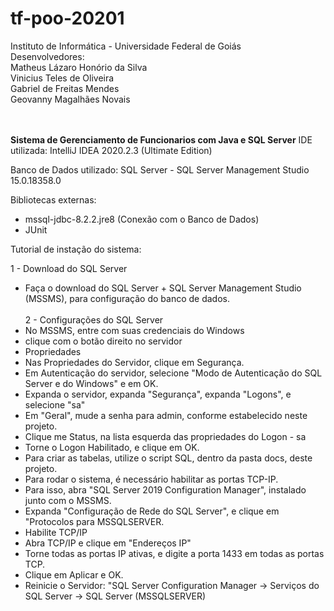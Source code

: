 # tf-poo-20201
Instituto de Informática - Universidade Federal de Goiás<br>
Desenvolvedores:<br>
Matheus Lázaro Honório da Silva<br>
Vinicius Teles de Oliveira<br>
Gabriel de Freitas Mendes<br>
Geovanny Magalhães Novais<br>
<br><br>

<strong>Sistema de Gerenciamento de Funcionarios com Java e SQL Server</strong>
IDE utilizada: IntelliJ IDEA 2020.2.3 (Ultimate Edition)

Banco de Dados utilizado: SQL Server - SQL Server Management Studio 15.0.18358.0

Bibliotecas externas: 
* mssql-jdbc-8.2.2.jre8 (Conexão com o Banco de Dados)
* JUnit

Tutorial de instação do sistema:

1 - Download do SQL Server
* Faça o download do SQL Server + SQL Server Management Studio (MSSMS), para configuração do banco de dados.<br><br>
2 - Configurações do SQL Server
* No MSSMS, entre com suas credenciais do Windows
* clique com o botão direito no servidor
* Propriedades
* Nas Propriedades do Servidor, clique em Segurança.
* Em Autenticação do servidor, selecione "Modo de Autenticação do SQL Server e do Windows" e em OK.
* Expanda o servidor, expanda "Segurança", expanda "Logons", e selecione "sa"
* Em "Geral", mude a senha para admin, conforme estabelecido neste projeto.
* Clique me Status, na lista esquerda das propriedades do Logon - sa
* Torne o Logon Habilitado, e clique em OK.
* Para criar as tabelas, utilize o script SQL, dentro da pasta docs, deste projeto.
* Para rodar o sistema, é necessário habilitar as portas TCP-IP.
* Para isso, abra "SQL Server 2019 Configuration Manager", instalado junto com o MSSMS.
* Expanda "Configuração de Rede do SQL Server", e clique em "Protocolos para MSSQLSERVER.
* Habilite TCP/IP
* Abra TCP/IP e clique em "Endereços IP"
* Torne todas as portas IP ativas, e digite a porta 1433 em todas as portas TCP.
* Clique em Aplicar e OK.
* Reinicie o Servidor: "SQL Server Configuration Manager -> Serviços do SQL Server -> SQL Server (MSSQLSERVER)
